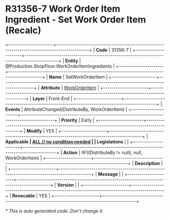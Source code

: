 ﻿---
erp.type: front-end-business-rule
erp.entity: Production.ShopFloor.WorkOrderItemIngredients
---

# R31356-7 Work Order Item Ingredient - Set Work Order Item (Recalc)
+----------------------+----------------------------------------------------------------------------------------------+
| **Code**             | 31356-7                                                                                      |
+----------------------+----------------------------------------------------------------------------------------------+
| **Entity**           | @Production.ShopFloor.WorkOrderItemIngredients                                               |
+----------------------+----------------------------------------------------------------------------------------------+
| **Name**             | SetWorkOrderItem                                                                             |
+----------------------+----------------------------------------------------------------------------------------------+
| **Attribute**        | [WorkOrderItem](../entities/Production.ShopFloor.WorkOrderItemIngredients.md#workorderitem)  |
+----------------------+----------------------------------------------------------------------------------------------+
| **Layer**            | Front-End                                                                                    |
+----------------------+----------------------------------------------------------------------------------------------+
| **Events**           | AttributeChanged(DistributeBy, WorkOrderItem)                                                |
+----------------------+----------------------------------------------------------------------------------------------+
| **Priority**         | Early                                                                                        |
+----------------------+----------------------------------------------------------------------------------------------+
| **Modify**           | YES                                                                                          |
+----------------------+----------------------------------------------------------------------------------------------+
| **Applicable         | [ALL // no condition needed](xref:applicable-legislations)                                   |
| Legislations**       |                                                                                              |
+----------------------+----------------------------------------------------------------------------------------------+
| **Action**           | IIF((DistributeBy != null), null, WorkOrderItem)                                             |
+----------------------+----------------------------------------------------------------------------------------------+
| **Description**      |                                                                                              |
+----------------------+----------------------------------------------------------------------------------------------+
| **Message**          |                                                                                              |
+----------------------+----------------------------------------------------------------------------------------------+
| **Version**          |                                                                                              |
+----------------------+----------------------------------------------------------------------------------------------+
| **Revocable**        | YES                                                                                          |
+----------------------+----------------------------------------------------------------------------------------------+

*\* This is auto generated code. Don't change it.*
